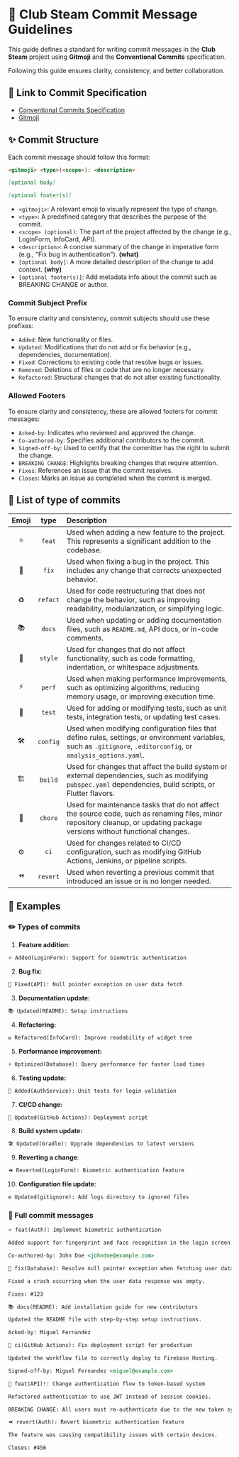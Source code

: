 # 📜 Club Steam Commit Message Guidelines

This guide defines a standard for writing commit messages in the **Club Steam** project using **Gitmoji** and the **Conventional Commits** specification.  

Following this guide ensures clarity, consistency, and better collaboration.

## 📌 Link to Commit Specification

- [Conventional Commits Specification](https://github.com/RazFernandez/club_steam_app)  
- [Gitmoji](https://gitmoji.dev)  

## ✨ Commit Structure

Each commit message should follow this format:

```md
<gitmoji> <type>(<scope>): <description>

[optional body]

[optional footer(s)]
```

- `<gitmoji>`: A relevant emoji to visually represent the type of change.
- `<type>`: A predefined category that describes the purpose of the commit.
- `<scope> (optional)`: The part of the project affected by the change (e.g., LoginForm, InfoCard, API).
- `<description>`: A concise summary of the change in imperative form (e.g., "Fix bug in authentication"). **(what)**
- `[optional body]`: A more detailed description of the change to add context. **(why)**
- `[optional footer(s)]`: Add metadata info about the commit such as BREAKING CHANGE or author.

### Commit Subject Prefix
To ensure clarity and consistency, commit subjects should use these prefixes:
- `Added`: New functionality or files.
- `Updated`: Modifications that do not add or fix behavior (e.g., dependencies, documentation).
- `Fixed`: Corrections to existing code that resolve bugs or issues.
- `Removed`: Deletions of files or code that are no longer necessary.
- `Refactored`: Structural changes that do not alter existing functionality.

### Allowed Footers
To ensure clarity and consistency, these are allowed footers for commit messages:
- `Acked-by`: Indicates who reviewed and approved the change.
- `Co-authored-by`: Specifies additional contributors to the commit.
- `Signed-off-by`: Used to certify that the committer has the right to submit the change.  
- `BREAKING CHANGE`: Highlights breaking changes that require attention.
- `Fixes`: References an issue that the commit resolves.
- `Closes`: Marks an issue as completed when the commit is merged.  
  
## 📖 List of type of commits

| Emoji | type | Description|
| :-----: | :----: | :---------- |
| ⭐ | `feat` | Used when adding a new feature to the project. This represents a significant addition to the codebase. |
| 🐛 | `fix` | Used when fixing a bug in the project. This includes any change that corrects unexpected behavior. |
| ♻️ | `refact` | Used for code restructuring that does not change the behavior, such as improving readability, modularization, or simplifying logic. |
| 📚 | `docs` | Used when updating or adding documentation files, such as `README.md`, API docs, or in-code comments. |
| 🎨 | `style` |Used for changes that do not affect functionality, such as code formatting, indentation, or whitespace adjustments. |
| ⚡ | `perf` | Used when making performance improvements, such as optimizing algorithms, reducing memory usage, or improving execution time. |
| 🧪 | `test` | Used for adding or modifying tests, such as unit tests, integration tests, or updating test cases. |
| 🛠 | `config` | Used when modifying configuration files that define rules, settings, or environment variables, such as `.gitignore`, `.editorconfig`, or `analysis_options.yaml`. |
| 🏗 | `build` | Used for changes that affect the build system or external dependencies, such as modifying `pubspec.yaml` dependencies, build scripts, or Flutter flavors. |
| 🔧 | `chore` | Used for maintenance tasks that do not affect the source code, such as renaming files, minor repository cleanup, or updating package versions without functional changes. |
| ⚙️ | `ci` | Used for changes related to CI/CD configuration, such as modifying GitHub Actions, Jenkins, or pipeline scripts. |
| ⏪ | `revert` | Used when reverting a previous commit that introduced an issue or is no longer needed. |

## 📝 Examples

### ✏️ Types of commits
1. **Feature addition**:
```md
⭐ Added(LoginForm): Support for biometric authentication
```
2. **Bug fix:**
```md
🐛 Fixed(API): Null pointer exception on user data fetch
```
3. **Documentation update:**
```md
📚 Updated(README): Setup instructions
```
4. **Refactoring:**
```md
♻️ Refactored(InfoCard): Improve readability of widget tree
```
5. **Performance improvement:**
```md
⚡ Optimized(Database): Query performance for faster load times
```
6. **Testing update:**
```md
🧪 Added(AuthService): Unit tests for login validation
```
7. **CI/CD change:**
```md
🚀 Updated(GitHub Actions): Deployment script
```

8. **Build system update:**
```md
🛠️ Updated(Gradle): Upgrade dependencies to latest versions
```
9. **Reverting a change**:
```md
⏪ Reverted(LoginForm): Biometric authentication feature
```
10. **Configuration file update**:
```md
⚙️ Updated(gitignore): Add logs directory to ignored files
```
### 📝 Full commit messages

```md
⭐ feat(Auth): Implement biometric authentication  

Added support for fingerprint and face recognition in the login screen.  

Co-authored-by: John Doe <johndoe@example.com>  
```

```md
🐛 fix(Database): Resolve null pointer exception when fetching user data  

Fixed a crash occurring when the user data response was empty.  

Fixes: #123  
```

```md
📚 docs(README): Add installation guide for new contributors  

Updated the README file with step-by-step setup instructions.  

Acked-by: Miguel Fernandez  
```

```md
🚀 ci(GitHub Actions): Fix deployment script for production  

Updated the workflow file to correctly deploy to Firebase Hosting.  

Signed-off-by: Miguel Fernandez <miguel@example.com>  
```

```md
🚨 feat(API)!: Change authentication flow to token-based system  

Refactored authentication to use JWT instead of session cookies.  

BREAKING CHANGE: All users must re-authenticate due to the new token system.
```

```md
⏪ revert(Auth): Revert biometric authentication feature  

The feature was causing compatibility issues with certain devices.  

Closes: #456  
```

